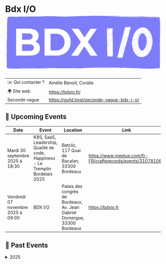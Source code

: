 # Bdx I/O ![Logo](./logo-bdx-io.png ':size=100')

|                                |     |
| ------------------------------ | --- |
| ✉️ Qui contacter ?              | Amélie Benoit, Coralie |
| 🌍 Site web                    | https://bdxio.fr/ |
| Seconde vague                  | https://guild.host/seconde-vague-bdx-i-o/ |

<!-- EVENTS:START -->
## 📅 Upcoming Events

| Date | Event | Location | Link |
|------|--------|----------|------|
| Mardi 30 septembre 2025 à 18:30 | K8S, SaaS, Leadership, Qualité de code, Happiness - Le Tremplin Bordelais 2025 | Betclic, 117 Quai de Bacalan, 33300 Bordeaux | https://www.meetup.com/fr-FR/craftsrecords/events/310781062 |
| Vendredi 07 novembre 2025 à 09:00 | BDX I/O | Palais des congrès de Bordeaux, Av. Jean Gabriel Domergue, 33300 Bordeaux | https://bdxio.fr |

## 📆 Past Events

<details>
<summary>2025</summary>

| Date | Event | Location | Link |
|------|--------|----------|------|
| Jeudi 13 mars 2025 à 19:00 | Karpenter / Réagir à temps aux menaces dans vos clusters Kubernetes avec Falco et son écosystème | Deezer Bordeaux, 20 Rue Saint-François, 33000 Bordeaux | https://guild.host/events/karpenter-ragir-temps-evmpkp |
</details>
<!-- EVENTS:END -->